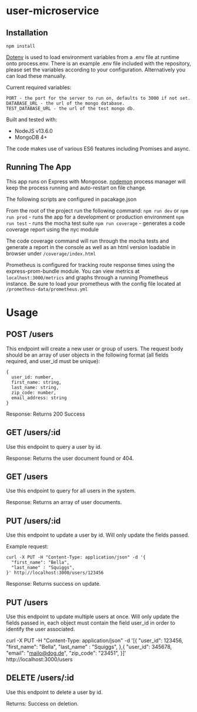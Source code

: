 # user-microservice

## Installation

 `npm install`
 
[Dotenv](https://www.npmjs.com/package/dotenv) is used to load environment variables from a .env file at runtime onto process.env. There is an example .env file included with the repository, please set the variables according to your configuration. Alternatively you can load these manually.
 
 Current required variables:
 ```
 PORT - the port for the server to run on, defaults to 3000 if not set.
 DATABASE_URL - the url of the mongo database. 
 TEST_DATABASE_URL - the url of the test mongo db. 
 ```
 
Built and tested with:
- NodeJS v13.6.0
- MongoDB 4+

The code makes use of various ES6 features including Promises and async.  

## Running The App

This app runs on Express with Mongoose. [nodemon](https://www.npmjs.com/package/nodemon) process manager will keep the process running and auto-restart on file change. 

The following scripts are configured in pacakage.json

From the root of the project run the following command:
 `npm run dev` or `npm run prod` - runs the app for a development or production environment
 `npm run test` - runs the mocha test suite
 `npm run coverage` - generates a code coverage report using the nyc module

The code coverage command will run through the mocha tests and generate a report in the console as well as an html version loadable in browser under `/coverage/index.html`

Prometheus is configured for tracking route response times using the express-prom-bundle module. You can view metrics at `localhost:3000/metrics` and graphs through a running Prometheus instance. Be sure to load your prometheus with the config file located at `/prometheus-data/prometheus.yml`

# Usage

## POST /users

This endpoint will create a new user or group of users. The request body should be an array of user objects in the following format (all fields required, and user_id must be unique): 

```
{
  user_id: number,
  first_name: string,
  last_name: string,
  zip_code: number,
  email_address: string
}

```

Response: Returns 200 Success 

## GET /users/:id

Use this endpoint to query a user by id. 

Response: Returns the user document found or 404.

## GET /users

Use this endpoint to query for all users in the system. 

Response: Returns an array of user documents.

## PUT /users/:id

Use this endpoint to update a user by id. Will only update the fields passed.

Example request:

```
curl -X PUT -H "Content-Type: application/json" -d '{
  "first_name": "Bella",
  "last_name" : "Squiggs",
}' http://localhost:3000/users/123456
```
Response: Returns success on update.

## PUT /users

Use this endpoint to update multiple users at once. Will only update the fields passed in, each object must contain the field user_id in order to identify the user associated.

curl -X PUT -H "Content-Type: application/json" -d '[{
  "user_id": 123456,
  "first_name": "Bella",
  "last_name" : "Squiggs",
},{
  "user_id": 345678,
  "email": "mailo@dog.de",
  "zip_code": "23451",
}]' http://localhost:3000/users


## DELETE /users/:id

Use this endpoint to delete a user by id. 

Returns: Success on deletion. 

